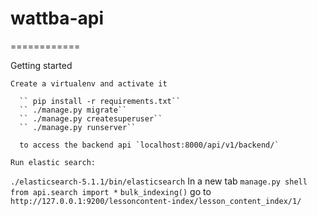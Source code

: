 # wattba-api
============

Getting started
~~~~~~~~~~~~~~~~
Create a virtualenv and activate it

  `` pip install -r requirements.txt``
  `` ./manage.py migrate``
  `` ./manage.py createsuperuser``
  `` ./manage.py runserver``

  to access the backend api `localhost:8000/api/v1/backend/`

Run elastic search:
~~~~~~~~~~~~~~~~~~~~~
`` ./elasticsearch-5.1.1/bin/elasticsearch ``
In a new tab
`` manage.py shell ``
``from api.search import *``
``bulk_indexing()``
go to ``http://127.0.0.1:9200/lessoncontent-index/lesson_content_index/1/``
